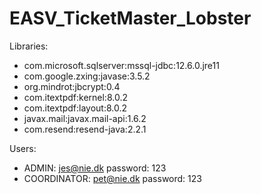# EASV_TicketMaster_Lobster

Libraries:
- com.microsoft.sqlserver:mssql-jdbc:12.6.0.jre11
- com.google.zxing:javase:3.5.2
- org.mindrot:jbcrypt:0.4
- com.itextpdf:kernel:8.0.2
- com.itextpdf:layout:8.0.2
- javax.mail:javax.mail-api:1.6.2
- com.resend:resend-java:2.2.1

Users:
- ADMIN: jes@nie.dk password: 123 
- COORDINATOR: pet@nie.dk password: 123

